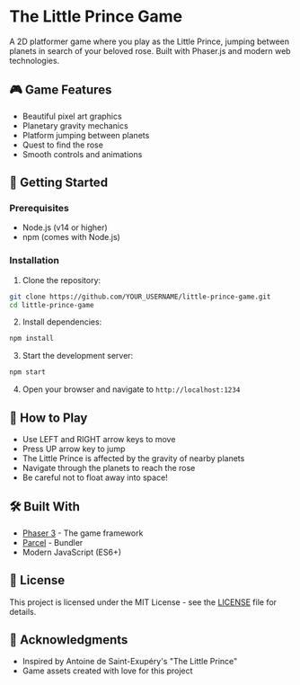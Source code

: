 # The Little Prince Game

A 2D platformer game where you play as the Little Prince, jumping between planets in search of your beloved rose. Built with Phaser.js and modern web technologies.

## 🎮 Game Features

- Beautiful pixel art graphics
- Planetary gravity mechanics
- Platform jumping between planets
- Quest to find the rose
- Smooth controls and animations

## 🚀 Getting Started

### Prerequisites

- Node.js (v14 or higher)
- npm (comes with Node.js)

### Installation

1. Clone the repository:
```bash
git clone https://github.com/YOUR_USERNAME/little-prince-game.git
cd little-prince-game
```

2. Install dependencies:
```bash
npm install
```

3. Start the development server:
```bash
npm start
```

4. Open your browser and navigate to `http://localhost:1234`

## 🎯 How to Play

- Use LEFT and RIGHT arrow keys to move
- Press UP arrow key to jump
- The Little Prince is affected by the gravity of nearby planets
- Navigate through the planets to reach the rose
- Be careful not to float away into space!

## 🛠️ Built With

- [Phaser 3](https://phaser.io/) - The game framework
- [Parcel](https://parceljs.org/) - Bundler
- Modern JavaScript (ES6+)

## 📝 License

This project is licensed under the MIT License - see the [LICENSE](LICENSE) file for details.

## 🙏 Acknowledgments

- Inspired by Antoine de Saint-Exupéry's "The Little Prince"
- Game assets created with love for this project 